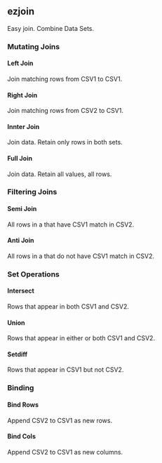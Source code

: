 ## ezjoin
Easy join.
Combine Data Sets.

### Mutating Joins
#### Left Join
Join matching rows from CSV1 to CSV1.

#### Right Join
Join matching rows from CSV2 to CSV1.

#### Innter Join
Join data. Retain only rows in both sets.

#### Full Join
Join data. Retain all values, all rows.

### Filtering Joins
#### Semi Join
All rows in a that have CSV1 match in CSV2.

#### Anti Join
All rows in a that do not have CSV1 match in CSV2.

### Set Operations
#### Intersect
Rows that appear in both CSV1 and CSV2.

#### Union
Rows that appear in either or both CSV1 and CSV2.

#### Setdiff
Rows that appear in CSV1 but not CSV2.

### Binding
#### Bind Rows
Append CSV2 to CSV1 as new rows.

#### Bind Cols
Append CSV2 to CSV1 as new columns.

